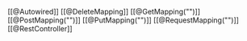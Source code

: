 [[@Autowired]]
[[@DeleteMapping]]
[[@GetMapping("")]]
[[@PostMapping("")]]
[[@PutMapping("")]]
[[@RequestMapping("")]]
[[@RestController]]

